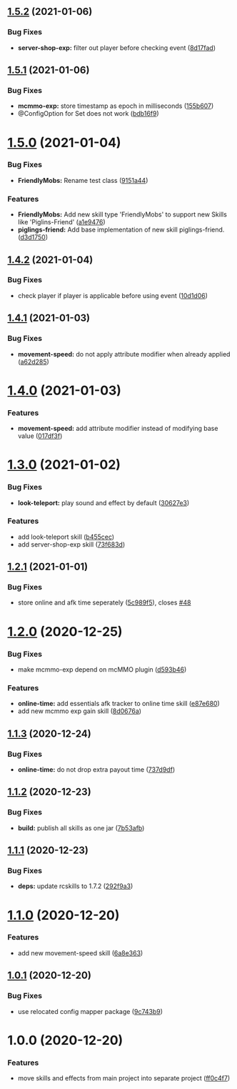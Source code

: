 ## [1.5.2](https://github.com/raidcraft/skills-and-effects/compare/v1.5.1...v1.5.2) (2021-01-06)


### Bug Fixes

* **server-shop-exp:** filter out player before checking event ([8d17fad](https://github.com/raidcraft/skills-and-effects/commit/8d17fad2ba10cd2aaf8bb505b6247c314bba58d1))

## [1.5.1](https://github.com/raidcraft/skills-and-effects/compare/v1.5.0...v1.5.1) (2021-01-06)


### Bug Fixes

* **mcmmo-exp:** store timestamp as epoch in milliseconds ([155b607](https://github.com/raidcraft/skills-and-effects/commit/155b6075fc6597094275eee258c68fe3bb50c33f))
* @ConfigOption for Set does not work ([bdb16f9](https://github.com/raidcraft/skills-and-effects/commit/bdb16f9990347ce09fd86feda06ee886f8a1142a))

# [1.5.0](https://github.com/raidcraft/skills-and-effects/compare/v1.4.2...v1.5.0) (2021-01-04)


### Bug Fixes

* **FriendlyMobs:** Rename test class ([9151a44](https://github.com/raidcraft/skills-and-effects/commit/9151a44858cee388eed0c3949026e0536e963095))


### Features

* **FriendlyMobs:** Add new skill type 'FriendlyMobs' to support new Skills like 'Piglins-Friend' ([a1e9476](https://github.com/raidcraft/skills-and-effects/commit/a1e94764416acc567995d9e5f0f5e7475f262a79))
* **piglings-friend:** Add base implementation of new skill piglings-friend. ([d3d1750](https://github.com/raidcraft/skills-and-effects/commit/d3d1750f70b91bbe0541592d78a6e55c5dadfb04))

## [1.4.2](https://github.com/raidcraft/skills-and-effects/compare/v1.4.1...v1.4.2) (2021-01-04)


### Bug Fixes

* check player if player is applicable before using event ([10d1d06](https://github.com/raidcraft/skills-and-effects/commit/10d1d0656c3e8190abdb1a76eebfba25172eacc7))

## [1.4.1](https://github.com/raidcraft/skills-and-effects/compare/v1.4.0...v1.4.1) (2021-01-03)


### Bug Fixes

* **movement-speed:** do not apply attribute modifier when already applied ([a62d285](https://github.com/raidcraft/skills-and-effects/commit/a62d285480f0b832f574afda52c87e9905a7812e))

# [1.4.0](https://github.com/raidcraft/skills-and-effects/compare/v1.3.0...v1.4.0) (2021-01-03)


### Features

* **movement-speed:** add attribute modifier instead of modifying base value ([017df3f](https://github.com/raidcraft/skills-and-effects/commit/017df3f8c8d25dda3a0fecd914c0ecc844111fd6))

# [1.3.0](https://github.com/raidcraft/skills-and-effects/compare/v1.2.1...v1.3.0) (2021-01-02)


### Bug Fixes

* **look-teleport:** play sound and effect by default ([30627e3](https://github.com/raidcraft/skills-and-effects/commit/30627e30ea381280c129b5bee13120f62b91e7f2))


### Features

* add look-teleport skill ([b455cec](https://github.com/raidcraft/skills-and-effects/commit/b455cecb6ad17d44eb28c947271179ba430db030))
* add server-shop-exp skill ([73f683d](https://github.com/raidcraft/skills-and-effects/commit/73f683d080f60629ca91dfe074770e72acbb22b9))

## [1.2.1](https://github.com/raidcraft/skills-and-effects/compare/v1.2.0...v1.2.1) (2021-01-01)


### Bug Fixes

* store online and afk time seperately ([5c989f5](https://github.com/raidcraft/skills-and-effects/commit/5c989f522a4dd876cb429f55e798c6310fb636e3)), closes [#48](https://github.com/raidcraft/skills-and-effects/issues/48)

# [1.2.0](https://github.com/raidcraft/skills-and-effects/compare/v1.1.3...v1.2.0) (2020-12-25)


### Bug Fixes

* make mcmmo-exp depend on mcMMO plugin ([d593b46](https://github.com/raidcraft/skills-and-effects/commit/d593b46aee54c40f40d5890dfcd9a4da8a899b64))


### Features

* **online-time:** add essentials afk tracker to online time skill ([e87e680](https://github.com/raidcraft/skills-and-effects/commit/e87e680278f7b514d610b8f29438e70b5405b0aa))
* add new mcmmo exp gain skill ([8d0676a](https://github.com/raidcraft/skills-and-effects/commit/8d0676af31689ec32e12d0d384b30d3ddffb0476))

## [1.1.3](https://github.com/raidcraft/skills-and-effects/compare/v1.1.2...v1.1.3) (2020-12-24)


### Bug Fixes

* **online-time:** do not drop extra payout time ([737d9df](https://github.com/raidcraft/skills-and-effects/commit/737d9df22ca190b825dbc1b2b771eacd0f6b8f52))

## [1.1.2](https://github.com/raidcraft/skills-and-effects/compare/v1.1.1...v1.1.2) (2020-12-23)


### Bug Fixes

* **build:** publish all skills as one jar ([7b53afb](https://github.com/raidcraft/skills-and-effects/commit/7b53afbeb9375085358a071be5ceaec0e056484d))

## [1.1.1](https://github.com/raidcraft/skills-and-effects/compare/v1.1.0...v1.1.1) (2020-12-23)


### Bug Fixes

* **deps:** update rcskills to 1.7.2 ([292f9a3](https://github.com/raidcraft/skills-and-effects/commit/292f9a34b5e5505ecf7b8662c56bcbdecbdf1278))

# [1.1.0](https://github.com/raidcraft/skills-and-effects/compare/v1.0.1...v1.1.0) (2020-12-20)


### Features

* add new movement-speed skill ([6a8e363](https://github.com/raidcraft/skills-and-effects/commit/6a8e363f2680e41d5b3682c2871a5c77ecd3db36))

## [1.0.1](https://github.com/raidcraft/skills-and-effects/compare/v1.0.0...v1.0.1) (2020-12-20)


### Bug Fixes

* use relocated config mapper package ([9c743b9](https://github.com/raidcraft/skills-and-effects/commit/9c743b9fc4dc01c150e53444558a59c2b2bcbc64))

# 1.0.0 (2020-12-20)


### Features

* move skills and effects from main project into separate project ([ff0c4f7](https://github.com/raidcraft/skills-and-effects/commit/ff0c4f73f7b1fbb2a24b403c0a5dcbe0ebf56da3))

